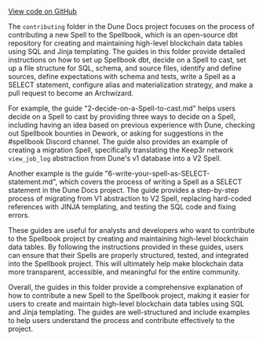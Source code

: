 [View code on GitHub](https://dune.com/docs/data-tables/spellbook/contributing)

The `contributing` folder in the Dune Docs project focuses on the process of contributing a new Spell to the Spellbook, which is an open-source dbt repository for creating and maintaining high-level blockchain data tables using SQL and Jinja templating. The guides in this folder provide detailed instructions on how to set up Spellbook dbt, decide on a Spell to cast, set up a file structure for SQL, schema, and source files, identify and define sources, define expectations with schema and tests, write a Spell as a SELECT statement, configure alias and materialization strategy, and make a pull request to become an Archwizard.

For example, the guide "2-decide-on-a-Spell-to-cast.md" helps users decide on a Spell to cast by providing three ways to decide on a Spell, including having an idea based on previous experience with Dune, checking out Spellbook bounties in Dework, or asking for suggestions in the #spellbook Discord channel. The guide also provides an example of creating a migration Spell, specifically translating the Keep3r network `view_job_log` abstraction from Dune's v1 database into a V2 Spell.

Another example is the guide "6-write-your-spell-as-SELECT-statement.md", which covers the process of writing a Spell as a SELECT statement in the Dune Docs project. The guide provides a step-by-step process of migrating from V1 abstraction to V2 Spell, replacing hard-coded references with JINJA templating, and testing the SQL code and fixing errors.

These guides are useful for analysts and developers who want to contribute to the Spellbook project by creating and maintaining high-level blockchain data tables. By following the instructions provided in these guides, users can ensure that their Spells are properly structured, tested, and integrated into the Spellbook project. This will ultimately help make blockchain data more transparent, accessible, and meaningful for the entire community.

Overall, the guides in this folder provide a comprehensive explanation of how to contribute a new Spell to the Spellbook project, making it easier for users to create and maintain high-level blockchain data tables using SQL and Jinja templating. The guides are well-structured and include examples to help users understand the process and contribute effectively to the project.
